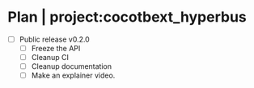 # Plan | project:cocotbext_hyperbus
* [ ] Public release v0.2.0
    * [ ] Freeze the API
    * [ ] Cleanup CI
    * [ ] Cleanup documentation
    * [ ] Make an explainer video.
